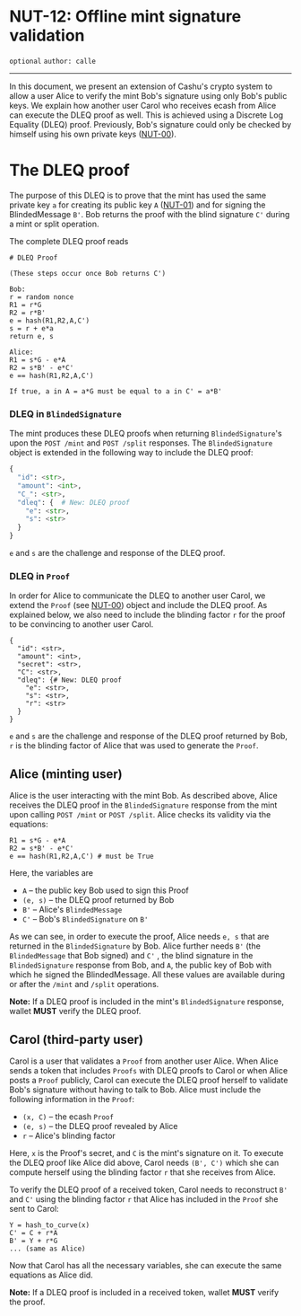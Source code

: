 NUT-12: Offline mint signature validation
==========================

`optional` `author: calle`

---

In this document, we present an extension of Cashu's crypto system to allow a user Alice to verify the mint Bob's signature using only Bob's public keys. We explain how another user Carol who receives ecash from Alice can execute the DLEQ proof as well. This is achieved using a Discrete Log Equality (DLEQ) proof. Previously, Bob's signature could only be checked by himself using his own private keys ([NUT-00](00)). 

# The DLEQ proof
The purpose of this DLEQ is to prove that the mint has used the same private key `a` for creating its public key `A` ([NUT-01](01)) and for signing the BlindedMessage `B'`. Bob returns the proof with the blind signature `C'` during a mint or split operation. 

The complete DLEQ proof reads
```
# DLEQ Proof

(These steps occur once Bob returns C')

Bob:
r = random nonce
R1 = r*G
R2 = r*B'
e = hash(R1,R2,A,C')
s = r + e*a
return e, s

Alice:
R1 = s*G - e*A
R2 = s*B' - e*C'
e == hash(R1,R2,A,C')

If true, a in A = a*G must be equal to a in C' = a*B'
```

### DLEQ in `BlindedSignature`

The mint produces these DLEQ proofs when returning `BlindedSignature`'s upon the `POST /mint` and `POST /split` responses. The `BlindedSignature` object is extended in the following way to include the DLEQ proof:

```python
{
  "id": <str>,
  "amount": <int>,
  "C_": <str>,
  "dleq": {  # New: DLEQ proof
    "e": <str>,
    "s": <str>
  }
}

```

`e` and `s` are the challenge and response of the DLEQ proof. 

### DLEQ in `Proof`

In order for Alice to communicate the DLEQ to another user Carol, we extend the `Proof` (see [NUT-00](00)) object and include the DLEQ proof. As explained below, we also need to include the blinding factor `r` for the proof to be convincing to another user Carol.

```
{
  "id": <str>,
  "amount": <int>,
  "secret": <str>,
  "C": <str>,
  "dleq": {# New: DLEQ proof
    "e": <str>,
    "s": <str>,
    "r": <str>
  }
}
```
`e` and `s` are the challenge and response of the DLEQ proof returned by Bob, `r` is the blinding factor of Alice that was used to generate the `Proof`.

## Alice (minting user)

Alice is the user interacting with the mint Bob. As described above, Alice receives the DLEQ proof in the `BlindedSignature` response from the mint upon calling `POST /mint` or `POST /split`. Alice checks its validity via the equations:

```
R1 = s*G - e*A
R2 = s*B' - e*C'
e == hash(R1,R2,A,C') # must be True
```

Here, the variables are
- `A` – the public key Bob used to sign this Proof
- `(e, s)` – the DLEQ proof returned by Bob
- `B'` – Alice's `BlindedMessage`
- `C'` – Bob's `BlindedSignature` on `B'`

As we can see, in order to execute the proof, Alice needs `e, s` that are returned in the `BlindedSignature` by Bob. Alice further needs `B'` (the `BlindedMessage` that Bob signed) and `C'` , the blind signature in the `BlindedSignature` response from Bob, and `A`, the public key of Bob with which he signed the BlindedMessage. All these values are available during or after the `/mint` and `/split` operations.

**Note:** If a DLEQ proof is included in the mint's `BlindedSignature` response, wallet **MUST** verify the DLEQ proof. 

## Carol (third-party user)

Carol is a user that validates a `Proof` from another user Alice. When Alice sends a token that includes `Proofs` with DLEQ proofs to Carol or when Alice posts a `Proof` publicly, Carol can execute the DLEQ proof herself to validate Bob's signature without having to talk to Bob. Alice must include the following information in the `Proof`:

- `(x, C)` – the ecash `Proof`
- `(e, s)` – the DLEQ proof revealed by Alice
- `r` – Alice's blinding factor

Here, `x` is the Proof's secret, and `C` is the mint's signature on it. To execute the DLEQ proof like Alice did above, Carol needs `(B', C')` which she can compute herself using the blinding factor `r` that she receives from Alice.

To verify the DLEQ proof of a received token, Carol needs to reconstruct `B'` and `C'` using the blinding factor `r` that Alice has included in the `Proof` she sent to Carol:

```
Y = hash_to_curve(x)
C' = C + r*A
B' = Y + r*G
... (same as Alice)
```

Now that Carol has all the necessary variables, she can execute the same equations as Alice did.

**Note:** If a DLEQ proof is included in a received token, wallet **MUST** verify the proof. 
